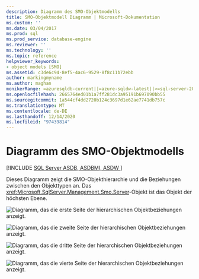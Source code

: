 ```yaml
---
description: Diagramm des SMO-Objektmodells
title: SMO-Objektmodell Diagramm | Microsoft-Dokumentation
ms.custom: ''
ms.date: 03/04/2017
ms.prod: sql
ms.prod_service: database-engine
ms.reviewer: ''
ms.technology: ''
ms.topic: reference
helpviewer_keywords:
- object models [SMO]
ms.assetid: c3de6c94-8ef5-4ac6-9529-8f8c11b72ebb
author: markingmyname
ms.author: maghan
monikerRange: =azuresqldb-current||=azure-sqldw-latest||>=sql-server-2016||>=sql-server-linux-2017||=azuresqldb-mi-current
ms.openlocfilehash: 2665764ed01b1a7ff281dc3a95191b697090bb55
ms.sourcegitcommit: 1a544cf4dd2720b124c3697d1e62ae7741db757c
ms.translationtype: MT
ms.contentlocale: de-DE
ms.lasthandoff: 12/14/2020
ms.locfileid: "97439814"
---
```

# <a name="smo-object-model-diagram"></a>Diagramm des SMO-Objektmodells
[!INCLUDE [SQL Server ASDB, ASDBMI, ASDW ](../../includes/applies-to-version/sql-asdb-asdbmi-asa.md)]

  Dieses Diagramm zeigt die SMO-Objekthierarchie und die Beziehungen zwischen den Objekttypen an. Das <xref:Microsoft.SqlServer.Management.Smo.Server>-Objekt ist das Objekt der höchsten Ebene.  
  
 ![Diagramm, das die erste Seite der hierarchischen Objektbeziehungen anzeigt.](../../relational-databases/server-management-objects-smo/media/object-diagram.gif "Diagramm der hierarchischen Beziehungen")  
  
 ![Diagramm, das die zweite Seite der hierarchischen Objektbeziehungen anzeigt.](../../relational-databases/server-management-objects-smo/media/object-diagram-02.gif "Objektmodell, Strukturansicht mit der Hierarchie")  
  
 ![Diagramm, das die dritte Seite der hierarchischen Objektbeziehungen anzeigt.](../../relational-databases/server-management-objects-smo/media/object-diagram-03.gif "Objektmodell, Strukturansicht mit der Hierarchie")  
  
 ![Diagramm, das die vierte Seite der hierarchischen Objektbeziehungen anzeigt.](../../relational-databases/server-management-objects-smo/media/object-diagram-04.gif "Objektmodell, Strukturansicht mit der Hierarchie")  
  
  
